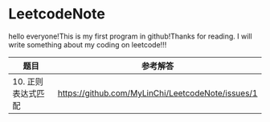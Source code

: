 # LeetcodeNote
hello everyone!This is my first program in github!Thanks for reading.
I will write something about my coding on leetcode!!!


|题目|参考解答|
|----|------|
|10. 正则表达式匹配|<https://github.com/MyLinChi/LeetcodeNote/issues/1>|
